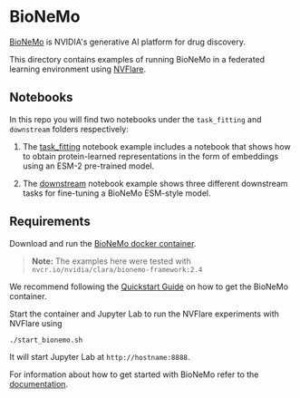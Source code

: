 # BioNeMo

[BioNeMo](https://www.nvidia.com/en-us/clara/bionemo/) is NVIDIA's generative AI platform for drug discovery.

This directory contains examples of running BioNeMo in a federated learning environment using [NVFlare](https://github.com/NVIDIA/NVFlare).

## Notebooks

In this repo you will find two notebooks under the `task_fitting` and `downstream` folders respectively: 
1. The [task_fitting](./task_fitting/task_fitting.ipynb) notebook example includes a notebook that shows how to obtain protein-learned representations in the form of embeddings using an ESM-2 pre-trained model. 

2. The [downstream](./downstream/downstream_nvflare.ipynb) notebook example shows three different downstream tasks for fine-tuning a BioNeMo ESM-style model.

## Requirements

Download and run the [BioNeMo docker container](https://catalog.ngc.nvidia.com/orgs/nvidia/teams/clara/containers/bionemo-framework).
> **Note:** The examples here were tested with `nvcr.io/nvidia/clara/bionemo-framework:2.4`

We recommend following the [Quickstart Guide](https://docs.nvidia.com/bionemo-framework/latest/access-startup.html?highlight=docker) 
on how to get the BioNeMo container. 

Start the container and Jupyter Lab to run the NVFlare experiments with NVFlare using
```commandline
./start_bionemo.sh
```
It will start Jupyter Lab at `http://hostname:8888`.

For information about how to get started with BioNeMo refer to the [documentation](https://docs.nvidia.com/bionemo-framework/latest).